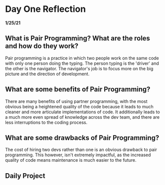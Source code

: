 # Day One Reflection
__1/25/21__

## What is Pair Programming? What are the roles and how do they work?
Pair programming is a practice in which two people work on the same code with only one person doing the typing. The person typing is the 'driver' and the other is the navigator. The navigator's job is to focus more on the big picture and the direction of development.

## What are some benefits of Pair Programming?
There are many benefits of using partner programming, with the most obvious being a heightened quality of the code because it leads to much cleaner and more articulate implementations of code. It additionally leads to a much more even spread of knowledge across the dev team, and there are less interruptions to the coding process.

## What are some drawbacks of Pair Programming?
The cost of hiring two devs rather than one is an obvious drawback to pair programming. This however, isn't extremely impactful, as the increased quality of code means maintenance is much easier to the future.

## Daily Project